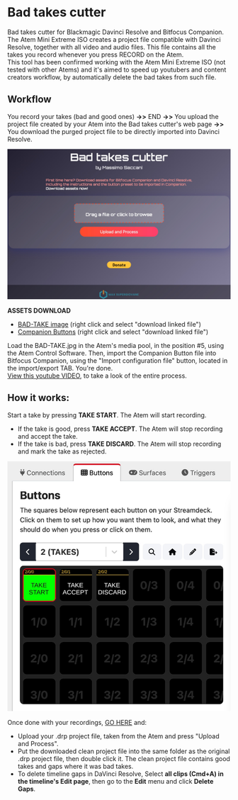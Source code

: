 # Bad takes cutter
Bad takes cutter for Blackmagic Davinci Resolve and Bitfocus Companion.  
The Atem Mini Extreme ISO creates a project file compatible with Davinci Resolve, together with all video and audio files. This file contains all the takes you record whenever you press RECORD on the Atem.  
This tool has been confirmed working with the Atem Mini Extreme ISO (not tested with other Atems) and it's aimed to speed up youtubers and content creators workflow, by automatically delete the bad takes from such file.  

## Workflow

You record your takes (bad and good ones) **->>** END **->>** You upload the project file created by your Atem into the Bad takes cutter's web page **->>** You download the purged project file to be directly imported into Davinci Resolve.

![alt text](public/2.jpg)

**ASSETS DOWNLOAD**

- <a id="raw-url" href="https://raw.githubusercontent.com/Supergiovane/davinci-resolve-bad-takes-cutter/master/public/BAD-TAKE.png">BAD-TAKE image</a> (right click and select "download linked file")
- <a id="raw-url" href="https://raw.githubusercontent.com/Supergiovane/davinci-resolve-bad-takes-cutter/master/public/buttons.companionconfig">Companion Buttons</a> (right click and select "download linked file")
 
Load the BAD-TAKE.jpg in the Atem's media pool, in the position #5, using the Atem Control Software. Then, import the Companion Button file into Bitfocus Companion, using the "Import configuration file" button, located in the import/export TAB. You're done.  
[View this youtube VIDEO](https://pages.github.com/), to take a look of the entire process.

## **How it works**:  

Start a take by pressing **TAKE START**. The Atem will start recording.

- If the take is good, press **TAKE ACCEPT**. The Atem will stop recording and accept the take.
- If the take is bad, press **TAKE DISCARD**. The Atem will stop recording and mark the take as rejected.

![alt text](public/1.jpg)

Once done with your recordings, [GO HERE](https://pages.github.com:3000/) and:

- Upload your .drp project file, taken from the Atem and press "Upload and Process".
- Put the downloaded clean project file into the same folder as the original .drp project file, then double click it. The clean project file contains good takes and gaps where it was bad takes.
- To delete timeline gaps in DaVinci Resolve, Select **all clips (Cmd+A) in the timeline's Edit page**, then go to the **Edit** menu and click **Delete Gaps**. 




